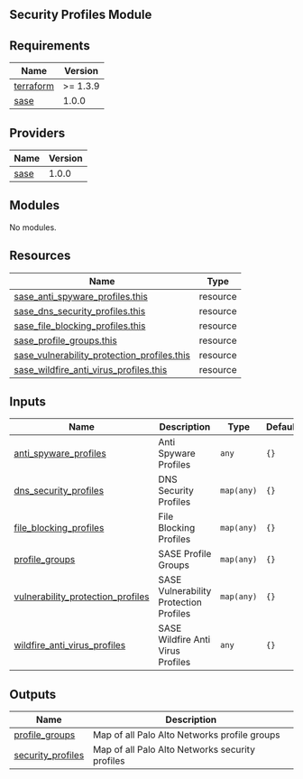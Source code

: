 ## Security Profiles Module

<!-- BEGINNING OF PRE-COMMIT-TERRAFORM DOCS HOOK -->
## Requirements

| Name | Version |
|------|---------|
| <a name="requirement_terraform"></a> [terraform](#requirement\_terraform) | >= 1.3.9 |
| <a name="requirement_sase"></a> [sase](#requirement\_sase) | 1.0.0 |

## Providers

| Name | Version |
|------|---------|
| <a name="provider_sase"></a> [sase](#provider\_sase) | 1.0.0 |

## Modules

No modules.

## Resources

| Name | Type |
|------|------|
| [sase_anti_spyware_profiles.this](https://registry.terraform.io/providers/paloaltonetworks-local/sase/1.0.0/docs/resources/anti_spyware_profiles) | resource |
| [sase_dns_security_profiles.this](https://registry.terraform.io/providers/paloaltonetworks-local/sase/1.0.0/docs/resources/dns_security_profiles) | resource |
| [sase_file_blocking_profiles.this](https://registry.terraform.io/providers/paloaltonetworks-local/sase/1.0.0/docs/resources/file_blocking_profiles) | resource |
| [sase_profile_groups.this](https://registry.terraform.io/providers/paloaltonetworks-local/sase/1.0.0/docs/resources/profile_groups) | resource |
| [sase_vulnerability_protection_profiles.this](https://registry.terraform.io/providers/paloaltonetworks-local/sase/1.0.0/docs/resources/vulnerability_protection_profiles) | resource |
| [sase_wildfire_anti_virus_profiles.this](https://registry.terraform.io/providers/paloaltonetworks-local/sase/1.0.0/docs/resources/wildfire_anti_virus_profiles) | resource |

## Inputs

| Name | Description | Type | Default | Required |
|------|-------------|------|---------|:--------:|
| <a name="input_anti_spyware_profiles"></a> [anti\_spyware\_profiles](#input\_anti\_spyware\_profiles) | Anti Spyware Profiles | `any` | `{}` | no |
| <a name="input_dns_security_profiles"></a> [dns\_security\_profiles](#input\_dns\_security\_profiles) | DNS Security Profiles | `map(any)` | `{}` | no |
| <a name="input_file_blocking_profiles"></a> [file\_blocking\_profiles](#input\_file\_blocking\_profiles) | File Blocking Profiles | `map(any)` | `{}` | no |
| <a name="input_profile_groups"></a> [profile\_groups](#input\_profile\_groups) | SASE Profile Groups | `map(any)` | `{}` | no |
| <a name="input_vulnerability_protection_profiles"></a> [vulnerability\_protection\_profiles](#input\_vulnerability\_protection\_profiles) | SASE Vulnerability Protection Profiles | `map(any)` | `{}` | no |
| <a name="input_wildfire_anti_virus_profiles"></a> [wildfire\_anti\_virus\_profiles](#input\_wildfire\_anti\_virus\_profiles) | SASE Wildfire Anti Virus Profiles | `any` | `{}` | no |

## Outputs

| Name | Description |
|------|-------------|
| <a name="output_profile_groups"></a> [profile\_groups](#output\_profile\_groups) | Map of all Palo Alto Networks profile groups |
| <a name="output_security_profiles"></a> [security\_profiles](#output\_security\_profiles) | Map of all Palo Alto Networks security profiles |
<!-- END OF PRE-COMMIT-TERRAFORM DOCS HOOK -->